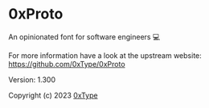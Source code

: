 # 0xProto

An opinionated font for software engineers 💻

For more information have a look at the upstream website: https://github.com/0xType/0xProto

Version: 1.300

Copyright (c) 2023 [0xType](https://0xtype.dev)
